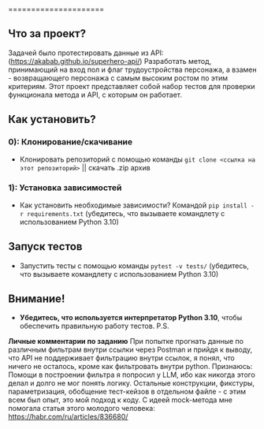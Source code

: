 =====================

**Что за проект?**
------------

Задачей было протестировать данные из API:(https://akabab.github.io/superhero-api/)
Разработать метод, принимающий на вход пол и флаг трудоустройства персонажа, а взамен - возвращающего персонажа с самым высоким ростом по этим критериям.
Этот проект представляет собой набор тестов для проверки функционала метода и API, с которым он работает.

**Как установить?**
------------

### 0): Клонирование/скачивание

* Клонировать репозиторий с помощью команды `git clone <ссылка на этот репозиторий>` || скачать .zip архив

### 1): Установка зависимостей

* Как установить необходимые зависимости? Командой `pip install -r requirements.txt` (убедитесь, что вызываете командлету с использованием Python 3.10)

**Запуск тестов**
------------

* Запустить тесты с помощью команды `pytest -v tests/` (убедитесь, что вызываете командлету с использованием Python 3.10)

**Внимание!**
------------
* **Убедитесь, что используется интерпретатор Python 3.10**, чтобы обеспечить правильную работу тестов.
P.S.
 
**Личные комментарии по заданию**
При попытке прогнать данные по различным фильтрам внутри ссылки через Postman и прийдя к выводу, что API не поддерживает фильтрацию внутри ссылок, я понял, что ничего не осталось, кроме как фильтровать внутри python.
Признаюсь: Помощи в построении фильтра я попросил у LLM, ибо как никогда этого делал и долго не мог понять логику.
Остальные конструкции, фикстуры, параметризация, обобщение тест-кейзов в отдельном файле - с этим всем был опыт, это мой подход к коду.
С идеей mock-метода мне помогала статья этого молодого человека: https://habr.com/ru/articles/836680/
